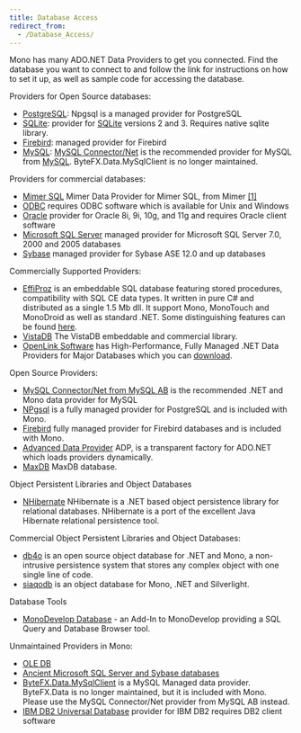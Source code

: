 ```yaml
---
title: Database Access
redirect_from:
  - /Database_Access/
---
```


Mono has many ADO.NET Data Providers to get you connected. Find the database you want to connect to and follow the link for instructions on how to set it up, as well as sample code for accessing the database.

Providers for Open Source databases:

-   [PostgreSQL](/docs/database-access/providers/postgresql/): Npgsql is a managed provider for PostgreSQL
-   [SQLite](/docs/database-access/providers/sqlite/): provider for [SQLite](http://www.sqlite.org) versions 2 and 3. Requires native sqlite library.
-   [Firebird](/docs/database-access/providers/firebird/): managed provider for Firebird
-   [MySQL](/docs/database-access/providers/mysql/): [MySQL Connector/Net](http://dev.mysql.com/downloads/connector/net/) is the recommended provider for MySQL from [MySQL](http://www.mysql.com/). ByteFX.Data.MySqlClient is no longer maintained.

Providers for commercial databases:

-   [Mimer SQL](/archived/mimer_sql) Mimer Data Provider for Mimer SQL, from Mimer [[1]](http://developer.mimer.com/platforms/productinfo_39.htm)
-   [ODBC](/docs/database-access/providers/odbc/) requires ODBC software which is available for Unix and Windows
-   [Oracle](/docs/database-access/providers/oracle/) provider for Oracle 8i, 9i, 10g, and 11g and requires Oracle client software
-   [Microsoft SQL Server](/docs/database-access/providers/sqlclient/) managed provider for Microsoft SQL Server 7.0, 2000 and 2005 databases
-   [Sybase](/docs/database-access/providers/sybase/) managed provider for Sybase ASE 12.0 and up databases

Commercially Supported Providers:

-   [EffiProz](http://www.EffiProz.com) is an embeddable SQL database featuring stored procedures, compatibility with SQL CE data types. It written in pure C# and distributed as a single 1.5 Mb dll. It support Mono, MonoTouch and MonoDroid as well as standard .NET. Some distinguishing features can be found [here](http://blog.effiproz.com/2011/04/effiproz-vs-sqlite-file-database.html).
-   [VistaDB](http://www.vistadb.com) The VistaDB embeddable and commercial library.
-   [OpenLink Software](http://www.openlinksw.com/) has High-Performance, Fully Managed .NET Data Providers for Major Databases which you can [download](http://oplweb.openlinksw.com:8080/download/).

Open Source Providers:

-   [MySQL Connector/Net from MySQL AB](http://dev.mysql.com/downloads/connector/net/) is the recommended .NET and Mono data provider for MySQL
-   [NPgsql](http://npgsql.projects.postgresql.org/) is a fully managed provider for PostgreSQL and is included with Mono.
-   [Firebird](http://sourceforge.net/projects/firebird/) fully managed provider for Firebird databases and is included with Mono.
-   [Advanced Data Provider](http://advanced-ado.sourceforge.net/) ADP, is a transparent factory for ADO.NET which loads providers dynamically.
-   [MaxDB](/archived/maxdb) MaxDB database.

Object Persistent Libraries and Object Databases

-   [NHibernate](http://wiki.nhibernate.org/display/NH/Home) NHibernate is a .NET based object persistence library for relational databases. NHibernate is a port of the excellent Java Hibernate relational persistence tool.

Commercial Object Persistent Libraries and Object Databases:

-   [db4o](/DB4O) is an open source object database for .NET and Mono, a non-intrusive persistence system that stores any complex object with one single line of code.
-   [siaqodb](http://siaqodb.com) is an object database for Mono, .NET and Silverlight.

Database Tools

-   [MonoDevelop Database](http://www.monodevelop.com/) - an Add-In to MonoDevelop providing a SQL Query and Database Browser tool.

Unmaintained Providers in Mono:

-   [OLE DB](/archived/ole_db)
-   [Ancient Microsoft SQL Server and Sybase databases](/archived/tds_generic)
-   [ByteFX.Data.MySqlClient](http://sourceforge.net/projects/mysqlnet/) is a MySQL Managed data provider. ByteFX.Data is no longer maintained, but it is included with Mono. Please use the MySQL Connector/Net provider from MySQL AB instead.
-   [IBM DB2 Universal Database](/docs/database-access/providers/db2/) provider for IBM DB2 requires DB2 client software


